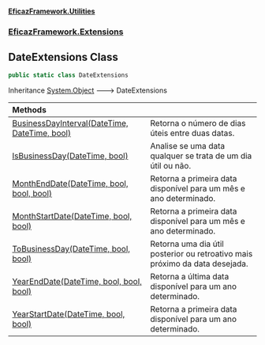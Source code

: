 #### [EficazFramework.Utilities](EficazFramework_Utilities.md 'EficazFramework.Utilities')
### [EficazFramework.Extensions](EficazFramework_Utilities.md#EficazFramework_Extensions 'EficazFramework.Extensions')
## DateExtensions Class
```csharp
public static class DateExtensions
```

Inheritance [System.Object](https://docs.microsoft.com/en-us/dotnet/api/System.Object 'System.Object') &#129106; DateExtensions  

| Methods | |
| :--- | :--- |
| [BusinessDayInterval(DateTime, DateTime, bool)](DateExtensions_BusinessDayInterval(DateTime_DateTime_bool).md 'EficazFramework.Extensions.DateExtensions.BusinessDayInterval(System.DateTime, System.DateTime, bool)') | Retorna o número de dias úteis entre duas datas.<br/> |
| [IsBusinessDay(DateTime, bool)](DateExtensions_IsBusinessDay(DateTime_bool).md 'EficazFramework.Extensions.DateExtensions.IsBusinessDay(System.DateTime, bool)') | Analise se uma data qualquer se trata de um dia útil ou não.<br/> |
| [MonthEndDate(DateTime, bool, bool, bool)](DateExtensions_MonthEndDate(DateTime_bool_bool_bool).md 'EficazFramework.Extensions.DateExtensions.MonthEndDate(System.DateTime, bool, bool, bool)') | Retorna a primeira data disponível para um mês e ano determinado.<br/> |
| [MonthStartDate(DateTime, bool, bool)](DateExtensions_MonthStartDate(DateTime_bool_bool).md 'EficazFramework.Extensions.DateExtensions.MonthStartDate(System.DateTime, bool, bool)') | Retorna a primeira data disponível para um mês e ano determinado.<br/> |
| [ToBusinessDay(DateTime, bool, bool)](DateExtensions_ToBusinessDay(DateTime_bool_bool).md 'EficazFramework.Extensions.DateExtensions.ToBusinessDay(System.DateTime, bool, bool)') | Retorna uma dia útil posterior ou retroativo mais próximo da data desejada.<br/> |
| [YearEndDate(DateTime, bool, bool, bool)](DateExtensions_YearEndDate(DateTime_bool_bool_bool).md 'EficazFramework.Extensions.DateExtensions.YearEndDate(System.DateTime, bool, bool, bool)') | Retorna a última data disponível para um ano determinado.<br/> |
| [YearStartDate(DateTime, bool, bool)](DateExtensions_YearStartDate(DateTime_bool_bool).md 'EficazFramework.Extensions.DateExtensions.YearStartDate(System.DateTime, bool, bool)') | Retorna a primeira data disponível para um ano determinado.<br/> |
